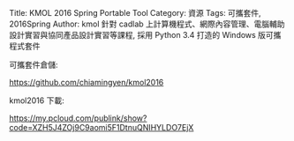 Title: KMOL 2016 Spring Portable Tool
Category: 資源
Tags: 可攜套件, 2016Spring
Author: kmol
針對 cadlab 上計算機程式、網際內容管理、電腦輔助設計實習與協同產品設計實習等課程, 採用 Python 3.4 打造的 Windows 版可攜程式套件

<!-- PELICAN_END_SUMMARY -->

可攜套件倉儲:

<https://github.com/chiamingyen/kmol2016>

kmol2016 下載:

<https://my.pcloud.com/publink/show?code=XZH5J4ZOj9C9aomi5F1DtnuQNIHYLDO7EjX>
